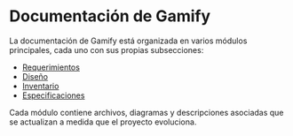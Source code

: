 # Documentación de Gamify

La documentación de Gamify está organizada en varios módulos principales, cada uno con sus propias subsecciones:

- [Requerimientos](./requirements/)
- [Diseño](./design/)
- [Inventario](./inventory/)
- [Especificaciones](./specifications/)

Cada módulo contiene archivos, diagramas y descripciones asociadas que se actualizan a medida que el proyecto evoluciona.
